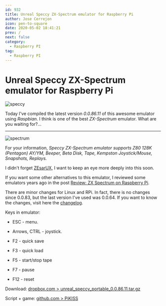 ```yaml
---
id: 932
title: Unreal Speccy ZX-Spectrum emulator for Raspberry Pi
author: Jose Cerrejon
icon: pen-to-square
date: 2020-05-02 18:41:21
prev: /
next: false
category:
  - Raspberry PI
tag:
  - Raspberry PI
---
```


# Unreal Speccy ZX-Spectrum emulator for Raspberry Pi

![speccy](/images/spectrum_01.jpg)

Today I've compiled the latest version *0.0.86.11* of this awesome emulator using *Raspbian*. I think is one of the best *ZX-Spectrum* emulator. What are you waiting for?...

- - -
![spectrum](/images/2015/04/spectrum.png)

For your information, *Speccy ZX-Spectrum emulator supports Z80 128K (Pentagon) AY/YM, Beeper, Beta Disk, Tape, Kempston Joystick/Mouse, Snapshots, Replays.*

I didn't forget [ZEsarUX](https://github.com/chernandezba/zesarux), I want to keep an eye more deeply into this soon.

If you want some other alternatives to this emulator, I reviewed some emulators years ago in the post [Review: ZX Spectrum on Raspberry Pi](/post.php?id=788).

There are minor changes for Linux and RPi. In fact, there is no changes since 0.0.83, but the last version I've used was 0.0.64. If you want to know the changes, visit here the [changelog](https://bitbucket.org/djdron/unrealspeccyp/wiki/changelog).

Keys in emulator:

* ESC - menu.

* Arrows, CTRL - joystick.

* F2 - quick save

* F3 - quick load

* F5 - start/stop tape

* F7 - pause

* F12 - reset

Download: [dropbox.com > unreal_speccy_portable_0.0.86.11.tar.gz](https://www.dropbox.com/s/uhpryw4su15fck0/unreal_speccy_portable_0.0.86.11.tar.gz?dl=0)

Script + game: [github.com > PiKISS](https://github.com/jmcerrejon/PiKISS)
